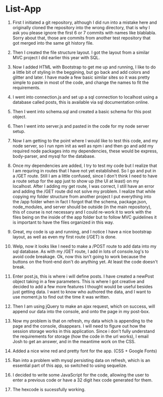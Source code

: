 
# List-App

1. First I initiated a git repository, although I did run into a mistake here and originally cloned the repository into the wrong directory, that is why I ask you please ignore the first 6 or 7 commits with names like blablabla. Sorry about that, those are commits from another test repository that got merged into the same git history file.

2. Then I created the file structure layout. I got the layout from a similar MVC project I did earlier this year with SQL.

3. Now I added HTML with Bootstrap to get me up and running, I like to do a little bit of styling in the beggining, but go back and add colors and glitter and later. I have made a few basic similar sites so it was pretty simple to paste in most of the code, and change the names to fit the requirements. 

4. I went into connection.js and set up a sql connection to localhost using a database called posts, this is available via sql documentation online.

4. Then I went into schema.sql and created a basic schema for this post object.

5. Then I went into server.js and pasted in the code for my node server setup.

6. Now I am getting to the point where I would like to test this code, and my node server, so I run npm init as well as npm i and then go and add my required node packages into my dependencies, these would be express, body-parser, and mysql for the database.

7. Once my dependencies are added, I try to test my code but I realize that I am requring in routes that I have not yet established. So I go and put in a /GET route. Still I am a little confused, since I don't think I need to have a route setup for the app just to show up (the UI at least) on my localhost. After I adding my get route, I was correct, I still have an error and adding the /GET route did not solve my problem. I realize that while copying my folder structure from another project I put everything into the /app folder when in fact I forgot that the schema, package.json, node_modules, and server should be outside (in the main repository), this of course is not necessary and I could re-work it to work with the files being on the inside of the app folder but to follow MVC guidelines it is important to have the files organized in this way.

8. Great, my code is up and running, and I notice I have a nice bootstrap layout, as well as even my first route (/GET) is done. 

9. Welp, now it looks like I need to make a /POST route to add data into my sql database. As with my /GET route, I add in lots of console.log's to avoid code breakage. Ok, now this isn't going to work because the buttons on the front-end don't do anything yet. At least the code doesn't break.

10. Enter post.js, this is where i will define posts. I have created a newPost object taking in a few parameters. This is where I got creative and decided to add a few more features I thought would be useful besides just getting data. I want to know who authored the data, and I want to use moment.js to find out the time it was written.

11. Then I am using jQuery to make an ajax request, which on success, will append our data into the console, and onto the page in my post-box.

12. Now my problem is that on refresh, my data which is appending to the page and the console, disappears. I will need to figure out how the session storage works in this application. Since i don't fully understand the requirements for storage (how the code in the url works), I email Josh to get an answer, and in the meantime work on the CSS.

13. Added a nice wine red and pretty font for the app. (CSS + Google Fonts)

14. Ran into a problem with mysql persisting data on refresh, which is an essential part of this app, so switched to using sequelize.

15. I decided to write some JavaScript for the code, allowing the user to enter a previous code or have a 32 digit hex code generated for them.

16. The hexcode is sucessfully working.




